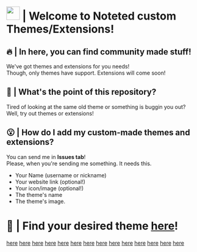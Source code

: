 <h1>
    <img src="https://noteted.netlify.app/assets/NTD.png" width="35"> | Welcome to Noteted custom Themes/Extensions!
</h1>

<h2>🔥 | In here, you can find community made stuff!</h2>
<p>
    We've got themes and extensions for you needs! <br>
    Though, only themes have support. Extensions will come soon! <br>
</p>

<h2> 🤔 | What's the point of this repository? </h2>
<p>
    Tired of looking at the same old theme or something is buggin you out? Well, try out themes or extensions! <br>
</p>

<h2> 😮 | How do I add my custom-made themes and extensions? </h2>
<p>
    You can send me in <b>Issues tab</b>! <br>
    Please, when you're sending me something. It needs this.
    <ul>
        <li>Your Name (username or nickname)</li>
        <li>Your website link (optional!)</li>
        <li>Your icon/image (optional!)</li>
        <li>The theme's name</li>
        <li>The theme's image.</li>
    </ul>
</p>

<h1>🎉 | Find your desired theme <a href="Themes/README.md">here</a>!</h1>
<a href="Themes/README.md">here</a>
<a href="Themes/README.md">here</a>
<a href="Themes/README.md">here</a>
<a href="Themes/README.md">here</a>
<a href="Themes/README.md">here</a>
<a href="Themes/README.md">here</a>
<a href="Themes/README.md">here</a>
<a href="Themes/README.md">here</a>
<a href="Themes/README.md">here</a>
<a href="Themes/README.md">here</a>
<a href="Themes/README.md">here</a>
<a href="Themes/README.md">here</a>
<a href="Themes/README.md">here</a>
<a href="Themes/README.md">here</a> 
